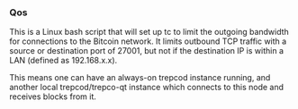 ### Qos ###

This is a Linux bash script that will set up tc to limit the outgoing bandwidth for connections to the Bitcoin network. It limits outbound TCP traffic with a source or destination port of 27001, but not if the destination IP is within a LAN (defined as 192.168.x.x).

This means one can have an always-on trepcod instance running, and another local trepcod/trepco-qt instance which connects to this node and receives blocks from it.
